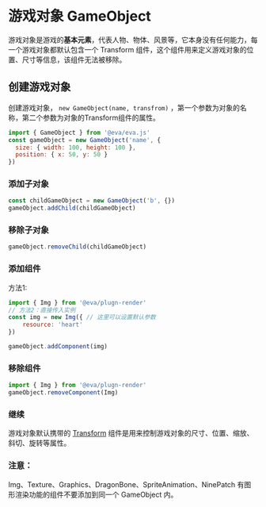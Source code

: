 # 游戏对象 GameObject

游戏对象是游戏的**基本元素**，代表人物、物体、风景等，它本身没有任何能力，每一个游戏对象都默认包含一个 Transform 组件，这个组件用来定义游戏对象的位置、尺寸等信息，该组件无法被移除。

## 创建游戏对象


创建游戏对象， `new GameObject(name, transfrom)` ，第一个参数为对象的名称，第二个参数为对象的Transform组件的属性。


```js
import { GameObject } from '@eva/eva.js'
const gameObject = new GameObject('name', {
  size: { width: 100, height: 100 },
  position: { x: 50, y: 50 }
})
```

### 添加子对象

```js
const childGameObject = new GameObject('b', {})
gameObject.addChild(childGameObject)
```

### 移除子对象

```js
gameObject.removeChild(childGameObject)
```

### 添加组件

方法1:
```js
import { Img } from '@eva/plugn-render'
// 方法2：直接传入实例
const img = new Img({ // 这里可以设置默认参数
	resource: 'heart'
})

gameObject.addComponent(img)

```

### 移除组件

```js
import { Img } from '@eva/plugn-render'
gameObject.removeComponent(Img)
```

### 继续

游戏对象默认携带的 [Transform](/tutorials/transform) 组件是用来控制游戏对象的尺寸、位置、缩放、斜切、旋转等属性。


### 注意：

Img、Texture、Graphics、DragonBone、SpriteAnimation、NinePatch 有图形渲染功能的组件不要添加到同一个 GameObject 内。

<br/>
<br/>
<br/>
<br/>
<br/>